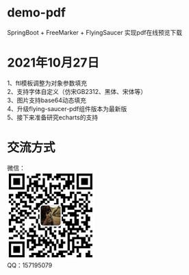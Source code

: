 # demo-pdf
SpringBoot + FreeMarker + FlyingSaucer 实现pdf在线预览下载

# 2021年10月27日
1、ftl模板调整为对象参数填充  
2、支持字体自定义（仿宋GB2312、黑体、宋体等）  
3、图片支持base64动态填充  
4、升级flying-saucer-pdf组件版本为最新版  
5、接下来准备研究echarts的支持

# 交流方式
微信：  
![RUNOOB 图标](./src/main/resources/static/imgs/qst.png)  
QQ：157195079
